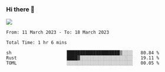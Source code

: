 ### Hi there 👋️

![](https://komarev.com/ghpvc/?username=Loner1024)

<!--START_SECTION:waka-->

```text
From: 11 March 2023 - To: 18 March 2023

Total Time: 1 hr 6 mins

sh                     ████████████████████▒░░░░   80.84 %
Rust                   ████▓░░░░░░░░░░░░░░░░░░░░   19.11 %
TOML                   ░░░░░░░░░░░░░░░░░░░░░░░░░   00.05 %
```

<!--END_SECTION:waka-->




